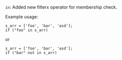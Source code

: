 `in`: Added new filterx operator for membership check.

Example usage:
```
s_arr = ['foo', 'bar', 'asd'];
if ("foo" in s_arr)
```
or
```
s_arr = ['foo', 'bar', 'asd'];
if ("bar" not in s_arr)
```
